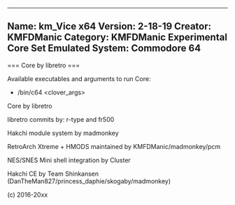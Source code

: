-----------------------
Name: km_Vice x64
Version: 2-18-19
Creator: KMFDManic
Category: KMFDManic Experimental Core Set
Emulated System: Commodore 64
-----------------------
=== Core by libretro ===

Available executables and arguments to run Core:
- /bin/c64 <rom> <clover_args>

Core by libretro

libretro commits by:
r-type and fr500

Hakchi module system by madmonkey

RetroArch Xtreme + HMODS maintained by KMFDManic/madmonkey/pcm

NES/SNES Mini shell integration by Cluster

Hakchi CE by Team Shinkansen (DanTheMan827/princess_daphie/skogaby/madmonkey)

(c) 2016-20xx
